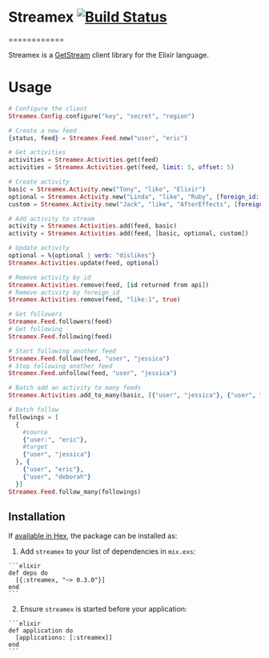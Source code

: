 # Streamex [![Build Status](https://travis-ci.org/sixFingers/streamex.svg?branch=master)](https://travis-ci.org/sixFingers/streamex)
============

Streamex is a [GetStream](https://getstream.io) client library for the Elixir language.

# Usage

  ```elixir
  # Configure the client
  Streamex.Config.configure("key", "secret", "region")

  # Create a new feed
  {status, feed} = Streamex.Feed.new("user", "eric")

  # Get activities
  activities = Streamex.Activities.get(feed)
  activities = Streamex.Activities.get(feed, limit: 5, offset: 5)

  # Create activity
  basic = Streamex.Activity.new("Tony", "like", "Elixir")
  optional = Streamex.Activity.new("Linda", "like", "Ruby", [foreign_id: "like:1"])
  custom = Streamex.Activity.new("Jack", "like", "AfterEffects", [foreign_id: "like:1"], %{"age" => 23})

  # Add activity to stream
  activity = Streamex.Activities.add(feed, basic)
  activity = Streamex.Activities.add(feed, [basic, optional, custom])

  # Update activity
  optional = %{optional | verb: "dislikes"}
  Streamex.Activities.update(feed, optional)

  # Remove activity by id
  Streamex.Activities.remove(feed, [id returned from api])
  # Remove activity by foreign_id
  Streamex.Activities.remove(feed, "like:1", true)

  # Get followers
  Streamex.Feed.followers(feed)
  # Get following
  Streamex.Feed.following(feed)

  # Start following another feed
  Streamex.Feed.follow(feed, "user", "jessica")
  # Stop following another feed
  Streamex.Feed.unfollow(feed, "user", "jessica")

  # Batch add an activity to many feeds
  Streamex.Activities.add_to_many(basic, [{"user", "jessica"}, {"user", "deborah"}])

  # Batch follow
  followings = [
    {
      #source
      {"user:", "eric"},
      #target
      {"user", "jessica"}
    }, {
      {"user", "eric"},
      {"user", "deborah"}
    }]
  Streamex.Feed.follow_many(followings)
  ```

## Installation

If [available in Hex](https://hex.pm/docs/publish), the package can be installed as:

  1. Add `streamex` to your list of dependencies in `mix.exs`:

    ```elixir
    def deps do
      [{:streamex, "~> 0.3.0"}]
    end
    ```

  2. Ensure `streamex` is started before your application:

    ```elixir
    def application do
      [applications: [:streamex]]
    end
    ```


